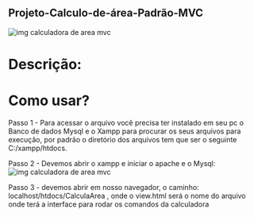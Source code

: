 ## Projeto-Calculo-de-área-Padrão-MVC


![img calculadora de area mvc](https://github.com/evandroid95/Projeto-Calculo-de-area-Padrao-MVC/blob/master/Captura%20de%20Tela%20(300).png)

# Descrição:




# Como usar?

Passo 1 - Para acessar o arquivo você precisa ter instalado em seu pc o Banco de dados Mysql e o Xampp para procurar os seus arquivos para execução,
por padrão o diretório dos arquivos tem que ser o seguinte C:/xampp/htdocs.


Passo 2 - Devemos abrir o xampp e iniciar o apache e o Mysql:
![img calculadora de area mvc](https://github.com/evandroid95/Projeto-Calculo-de-area-Padrao-MVC/blob/master/Captura%20de%20Tela%20(302).png)


Passo 3 - devemos abrir em nosso navegador, o caminho: localhost/htdocs/CalculaArea , onde o view.html será o nome do arquivo onde terá a interface para rodar os comandos da calculadora

